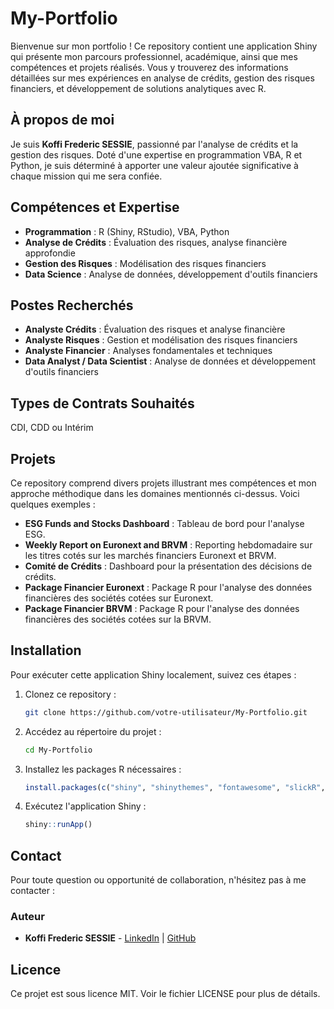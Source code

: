 # My-Portfolio

Bienvenue sur mon portfolio ! Ce repository contient une application Shiny qui présente mon parcours professionnel, académique, ainsi que mes compétences et projets réalisés. Vous y trouverez des informations détaillées sur mes expériences en analyse de crédits, gestion des risques financiers, et développement de solutions analytiques avec R.

## À propos de moi
Je suis **Koffi Frederic SESSIE**, passionné par l'analyse de crédits et la gestion des risques. Doté d'une expertise en programmation VBA, R et Python, je suis déterminé à apporter une valeur ajoutée significative à chaque mission qui me sera confiée.

## Compétences et Expertise
- **Programmation** : R (Shiny, RStudio), VBA, Python  
- **Analyse de Crédits** : Évaluation des risques, analyse financière approfondie  
- **Gestion des Risques** : Modélisation des risques financiers  
- **Data Science** : Analyse de données, développement d'outils financiers  

## Postes Recherchés
- **Analyste Crédits** : Évaluation des risques et analyse financière  
- **Analyste Risques** : Gestion et modélisation des risques financiers  
- **Analyste Financier** : Analyses fondamentales et techniques  
- **Data Analyst / Data Scientist** : Analyse de données et développement d'outils financiers  

## Types de Contrats Souhaités
CDI, CDD ou Intérim

## Projets
Ce repository comprend divers projets illustrant mes compétences et mon approche méthodique dans les domaines mentionnés ci-dessus. Voici quelques exemples :

- **ESG Funds and Stocks Dashboard** : Tableau de bord pour l'analyse ESG.
- **Weekly Report on Euronext and BRVM** : Reporting hebdomadaire sur les titres cotés sur les marchés financiers Euronext et BRVM.
- **Comité de Crédits** : Dashboard pour la présentation des décisions de crédits.
- **Package Financier Euronext** : Package R pour l'analyse des données financières des sociétés cotées sur Euronext.
- **Package Financier BRVM** : Package R pour l'analyse des données financières des sociétés cotées sur la BRVM.

## Installation
Pour exécuter cette application Shiny localement, suivez ces étapes :

1. Clonez ce repository :  
   ```bash
   git clone https://github.com/votre-utilisateur/My-Portfolio.git
   ```

2. Accédez au répertoire du projet :  
   ```bash
   cd My-Portfolio
   ```

3. Installez les packages R nécessaires :  
   ```r
   install.packages(c("shiny", "shinythemes", "fontawesome", "slickR", "htmltools", "shinyjs", "shinyalert"))
   ```

4. Exécutez l'application Shiny :  
   ```r
   shiny::runApp()
   ```

## Contact
Pour toute question ou opportunité de collaboration, n'hésitez pas à me contacter :

### Auteur
- **Koffi Frederic SESSIE** - [LinkedIn](www.linkedin.com/in/sk-fred) | [GitHub](https://github.com/Fredysessie/)

## Licence
Ce projet est sous licence MIT. Voir le fichier LICENSE pour plus de détails.

